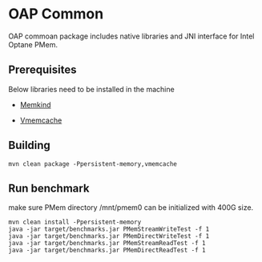 # OAP Common

OAP commoan package includes native libraries and JNI interface for Intel Optane PMem.

## Prerequisites
Below libraries need to be installed in the machine

- [Memkind](http://memkind.github.io/memkind/)

- [Vmemcache](https://github.com/pmem/vmemcache)

## Building

```
mvn clean package -Ppersistent-memory,vmemcache
```

## Run benchmark

make sure PMem directory /mnt/pmem0 can be initialized with 400G size.
```
mvn clean install -Ppersistent-memory
java -jar target/benchmarks.jar PMemStreamWriteTest -f 1
java -jar target/benchmarks.jar PMemDirectWriteTest -f 1
java -jar target/benchmarks.jar PMemStreamReadTest -f 1
java -jar target/benchmarks.jar PMemDirectReadTest -f 1
```
